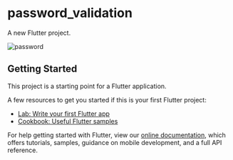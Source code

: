 # password_validation

A new Flutter project.

![password](https://user-images.githubusercontent.com/88250379/152748844-3d8de70e-6e9a-4736-b700-969c31be7d56.gif)


## Getting Started

This project is a starting point for a Flutter application.

A few resources to get you started if this is your first Flutter project:

- [Lab: Write your first Flutter app](https://flutter.dev/docs/get-started/codelab)
- [Cookbook: Useful Flutter samples](https://flutter.dev/docs/cookbook)

For help getting started with Flutter, view our
[online documentation](https://flutter.dev/docs), which offers tutorials,
samples, guidance on mobile development, and a full API reference.
